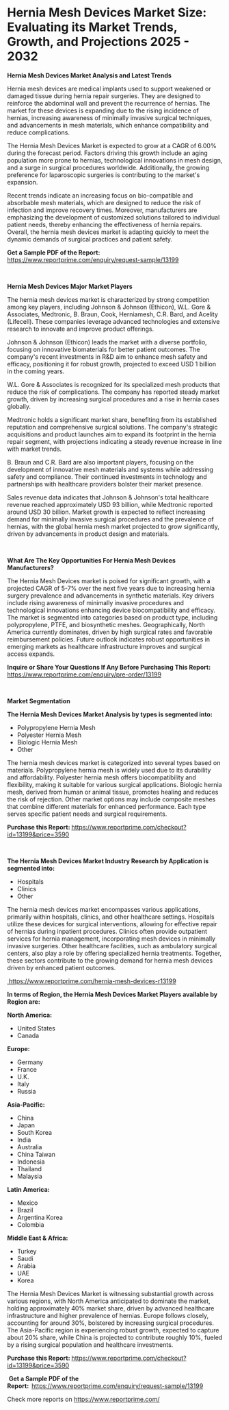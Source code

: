 <p><h1>Hernia Mesh Devices Market Size: Evaluating its Market Trends, Growth, and Projections 2025 - 2032</h1></p><p><strong>Hernia Mesh Devices Market Analysis and Latest Trends</strong></p>
<p><p>Hernia mesh devices are medical implants used to support weakened or damaged tissue during hernia repair surgeries. They are designed to reinforce the abdominal wall and prevent the recurrence of hernias. The market for these devices is expanding due to the rising incidence of hernias, increasing awareness of minimally invasive surgical techniques, and advancements in mesh materials, which enhance compatibility and reduce complications.</p><p>The Hernia Mesh Devices Market is expected to grow at a CAGR of 6.00% during the forecast period. Factors driving this growth include an aging population more prone to hernias, technological innovations in mesh design, and a surge in surgical procedures worldwide. Additionally, the growing preference for laparoscopic surgeries is contributing to the market's expansion.</p><p>Recent trends indicate an increasing focus on bio-compatible and absorbable mesh materials, which are designed to reduce the risk of infection and improve recovery times. Moreover, manufacturers are emphasizing the development of customized solutions tailored to individual patient needs, thereby enhancing the effectiveness of hernia repairs. Overall, the hernia mesh devices market is adapting quickly to meet the dynamic demands of surgical practices and patient safety.</p></p>
<p><strong>Get a Sample PDF of the Report:&nbsp;</strong> <a href="https://www.reportprime.com/enquiry/request-sample/13199?utm_campaign=2042&utm_medium=2&utm_source=Github&utm_content=ia&utm_term=19032025&utm_id=hernia-mesh-devices">https://www.reportprime.com/enquiry/request-sample/13199</a></p>
<p>&nbsp;</p>
<p><strong>Hernia Mesh Devices Major Market Players</strong></p>
<p><p>The hernia mesh devices market is characterized by strong competition among key players, including Johnson & Johnson (Ethicon), W.L. Gore & Associates, Medtronic, B. Braun, Cook, Herniamesh, C.R. Bard, and Acelity (Lifecell). These companies leverage advanced technologies and extensive research to innovate and improve product offerings.</p><p>Johnson & Johnson (Ethicon) leads the market with a diverse portfolio, focusing on innovative biomaterials for better patient outcomes. The company's recent investments in R&D aim to enhance mesh safety and efficacy, positioning it for robust growth, projected to exceed USD 1 billion in the coming years.</p><p>W.L. Gore & Associates is recognized for its specialized mesh products that reduce the risk of complications. The company has reported steady market growth, driven by increasing surgical procedures and a rise in hernia cases globally. </p><p>Medtronic holds a significant market share, benefiting from its established reputation and comprehensive surgical solutions. The company's strategic acquisitions and product launches aim to expand its footprint in the hernia repair segment, with projections indicating a steady revenue increase in line with market trends.</p><p>B. Braun and C.R. Bard are also important players, focusing on the development of innovative mesh materials and systems while addressing safety and compliance. Their continued investments in technology and partnerships with healthcare providers bolster their market presence.</p><p>Sales revenue data indicates that Johnson & Johnson's total healthcare revenue reached approximately USD 93 billion, while Medtronic reported around USD 30 billion. Market growth is expected to reflect increasing demand for minimally invasive surgical procedures and the prevalence of hernias, with the global hernia mesh market projected to grow significantly, driven by advancements in product design and materials.</p></p>
<p>&nbsp;</p>
<p><strong>What Are The Key Opportunities For Hernia Mesh Devices Manufacturers?</strong></p>
<p><p>The Hernia Mesh Devices market is poised for significant growth, with a projected CAGR of 5-7% over the next five years due to increasing hernia surgery prevalence and advancements in synthetic materials. Key drivers include rising awareness of minimally invasive procedures and technological innovations enhancing device biocompatibility and efficacy. The market is segmented into categories based on product type, including polypropylene, PTFE, and biosynthetic meshes. Geographically, North America currently dominates, driven by high surgical rates and favorable reimbursement policies. Future outlook indicates robust opportunities in emerging markets as healthcare infrastructure improves and surgical access expands.</p></p>
<p><strong>Inquire or Share Your Questions If Any Before Purchasing This Report:</strong> <a href="https://www.reportprime.com/enquiry/pre-order/13199?utm_campaign=2042&utm_medium=2&utm_source=Github&utm_content=ia&utm_term=19032025&utm_id=hernia-mesh-devices">https://www.reportprime.com/enquiry/pre-order/13199</a></p>
<p>&nbsp;</p>
<p><strong>Market Segmentation</strong></p>
<p><strong>The Hernia Mesh Devices Market Analysis by types is segmented into:</strong></p>
<p><ul><li>Polypropylene Hernia Mesh</li><li>Polyester Hernia Mesh</li><li>Biologic Hernia Mesh</li><li>Other</li></ul></p>
<p><p>The hernia mesh devices market is categorized into several types based on materials. Polypropylene hernia mesh is widely used due to its durability and affordability. Polyester hernia mesh offers biocompatibility and flexibility, making it suitable for various surgical applications. Biologic hernia mesh, derived from human or animal tissue, promotes healing and reduces the risk of rejection. Other market options may include composite meshes that combine different materials for enhanced performance. Each type serves specific patient needs and surgical requirements.</p></p>
<p><strong>Purchase this Report:&nbsp;</strong><a href="https://www.reportprime.com/checkout?id=13199&price=3590&utm_campaign=2042&utm_medium=2&utm_source=Github&utm_content=ia&utm_term=19032025&utm_id=hernia-mesh-devices">https://www.reportprime.com/checkout?id=13199&price=3590</a></p>
<p>&nbsp;</p>
<p><strong>The Hernia Mesh Devices Market Industry Research by Application is segmented into:</strong></p>
<p><ul><li>Hospitals</li><li>Clinics</li><li>Other</li></ul></p>
<p><p>The hernia mesh devices market encompasses various applications, primarily within hospitals, clinics, and other healthcare settings. Hospitals utilize these devices for surgical interventions, allowing for effective repair of hernias during inpatient procedures. Clinics often provide outpatient services for hernia management, incorporating mesh devices in minimally invasive surgeries. Other healthcare facilities, such as ambulatory surgical centers, also play a role by offering specialized hernia treatments. Together, these sectors contribute to the growing demand for hernia mesh devices driven by enhanced patient outcomes.</p></p>
<p><a href="https://www.reportprime.com/hernia-mesh-devices-r13199?utm_campaign=2042&utm_medium=2&utm_source=Github&utm_content=ia&utm_term=19032025&utm_id=hernia-mesh-devices">&nbsp;https://www.reportprime.com/hernia-mesh-devices-r13199</a></p>
<p><strong>In terms of Region, the Hernia Mesh Devices Market Players available by Region are:</strong></p>
<p>
    <p> <strong> North America: </strong>
        <ul>
            <li>United States</li>
            <li>Canada</li>
        </ul>
        </p> 
    <p> <strong> Europe: </strong>
        <ul>
            <li>Germany</li>
            <li>France</li>
            <li>U.K.</li>
            <li>Italy</li>
            <li>Russia</li>
        </ul>
        </p> 
    <p> <strong> Asia-Pacific: </strong>
        <ul>
            <li>China</li>
            <li>Japan</li>
            <li>South Korea</li>
            <li>India</li>
            <li>Australia</li>
            <li>China Taiwan</li>
            <li>Indonesia</li>
            <li>Thailand</li>
            <li>Malaysia</li>
        </ul>
        </p> 
    <p> <strong> Latin America: </strong>
        <ul>
            <li>Mexico</li>
            <li>Brazil</li>
            <li>Argentina Korea</li>
            <li>Colombia</li>
        </ul>
        </p> 
    <p> <strong> Middle East & Africa: </strong>
        <ul>
            <li>Turkey</li>
            <li>Saudi</li>
            <li>Arabia</li>
            <li>UAE</li>
            <li>Korea</li>
        </ul>
    </p>
    </p>
<p><p>The Hernia Mesh Devices Market is witnessing substantial growth across various regions, with North America anticipated to dominate the market, holding approximately 40% market share, driven by advanced healthcare infrastructure and higher prevalence of hernias. Europe follows closely, accounting for around 30%, bolstered by increasing surgical procedures. The Asia-Pacific region is experiencing robust growth, expected to capture about 20% share, while China is projected to contribute roughly 10%, fueled by a rising surgical population and healthcare investments.</p></p>
<p><strong>Purchase this Report: </strong><a href="https://www.reportprime.com/checkout?id=13199&price=3590&utm_campaign=2042&utm_medium=2&utm_source=Github&utm_content=ia&utm_term=19032025&utm_id=hernia-mesh-devices">https://www.reportprime.com/checkout?id=13199&price=3590</a></p>
<p>&nbsp;<strong>Get a Sample PDF of the Report:&nbsp;&nbsp;</strong><a href="https://www.reportprime.com/enquiry/request-sample/13199?utm_campaign=2042&utm_medium=2&utm_source=Github&utm_content=ia&utm_term=19032025&utm_id=hernia-mesh-devices">https://www.reportprime.com/enquiry/request-sample/13199</a></p>
<p><strong></strong></p>
<p>Check more reports on <a href="https://www.reportprime.com/?utm_campaign=2042&utm_medium=2&utm_source=Github&utm_content=ia&utm_term=19032025&utm_id=hernia-mesh-devices">https://www.reportprime.com/</a></p>